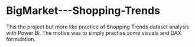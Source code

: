 # BigMarket---Shopping-Trends
This the project but more like practice of Shopping Trends dataset analysis with Power Bi.
The motive was to simply practise some visuals and DAX formulation.